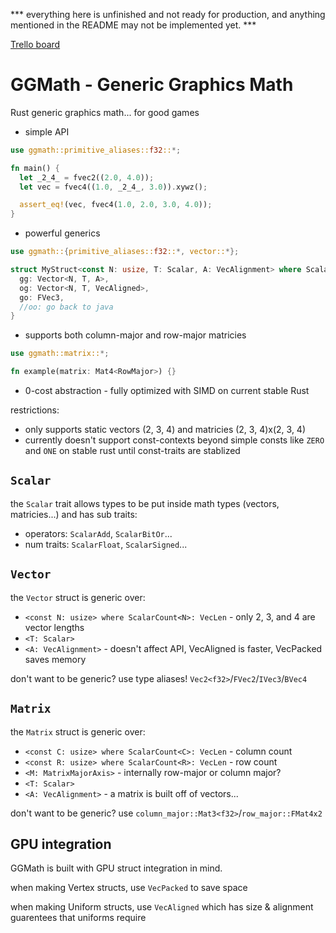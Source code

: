 *** everything here is unfinished and not ready for production, and anything mentioned in the README may not be implemented yet. ***

[Trello board](https://trello.com/b/6NH6VXTh/ggmath)

# GGMath - Generic Graphics Math
Rust generic graphics math... for good games

* simple API
``` rust
use ggmath::primitive_aliases::f32::*;

fn main() {
  let _2_4_ = fvec2((2.0, 4.0));
  let vec = fvec4((1.0, _2_4_, 3.0)).xywz();

  assert_eq!(vec, fvec4(1.0, 2.0, 3.0, 4.0));
}
```

* powerful generics
``` rust
use ggmath::{primitive_aliases::f32::*, vector::*};

struct MyStruct<const N: usize, T: Scalar, A: VecAlignment> where ScalarCount<N>: VecLen {
  gg: Vector<N, T, A>,
  og: Vector<N, T, VecAligned>,
  go: FVec3,
  //oo: go back to java
}
```

* supports both column-major and row-major matricies
``` rust
use ggmath::matrix::*;

fn example(matrix: Mat4<RowMajor>) {}
```

* 0-cost abstraction - fully optimized with SIMD on current stable Rust

restrictions:
* only supports static vectors (2, 3, 4) and matricies (2, 3, 4)x(2, 3, 4)
* currently doesn't support const-contexts beyond simple consts like `ZERO` and `ONE` on stable rust until const-traits are stablized

## `Scalar`

the ```Scalar``` trait allows types to be put inside math types (vectors, matricies...) and has sub traits:

* operators: `ScalarAdd`, `ScalarBitOr`...
* num traits: `ScalarFloat`, `ScalarSigned`...

## `Vector`

the ```Vector``` struct is generic over:
* `<const N: usize> where ScalarCount<N>: VecLen` - only 2, 3, and 4 are vector lengths
* `<T: Scalar>`
* `<A: VecAlignment>` - doesn't affect API, VecAligned is faster, VecPacked saves memory

don't want to be generic? use type aliases! `Vec2<f32>`/`FVec2`/`IVec3`/`BVec4`

## `Matrix`

the ```Matrix``` struct is generic over:
* `<const C: usize> where ScalarCount<C>: VecLen` - column count
* `<const R: usize> where ScalarCount<R>: VecLen` - row count
* `<M: MatrixMajorAxis>` - internally row-major or column major?
* `<T: Scalar>`
* `<A: VecAlignment>` - a matrix is built off of vectors...

don't want to be generic? use `column_major::Mat3<f32>`/`row_major::FMat4x2`

## GPU integration

GGMath is built with GPU struct integration in mind.

when making Vertex structs, use `VecPacked` to save space

when making Uniform structs, use `VecAligned` which has size & alignment guarentees that uniforms require
